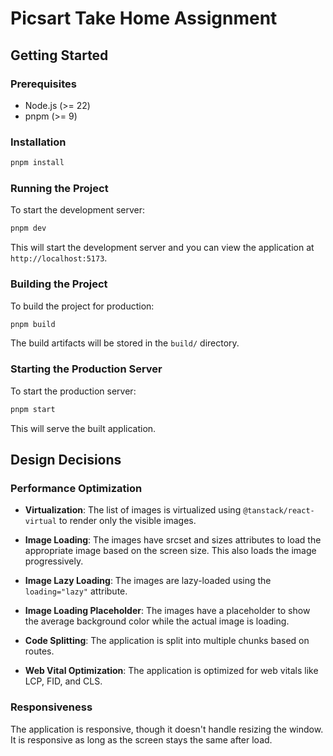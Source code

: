 # Picsart Take Home Assignment

## Getting Started

### Prerequisites

- Node.js (>= 22)
- pnpm (>= 9)

### Installation

```sh
pnpm install
```

### Running the Project

To start the development server:

```sh
pnpm dev
```

This will start the development server and you can view the application at `http://localhost:5173`.

### Building the Project

To build the project for production:

```sh
pnpm build
```

The build artifacts will be stored in the `build/` directory.

### Starting the Production Server

To start the production server:

```sh
pnpm start
```

This will serve the built application.

## Design Decisions

### Performance Optimization

- **Virtualization**: The list of images is virtualized using `@tanstack/react-virtual` to render only the visible images.
- **Image Loading**: The images have srcset and sizes attributes to load the appropriate image based on the screen size. This also loads the image progressively.
- **Image Lazy Loading**: The images are lazy-loaded using the `loading="lazy"` attribute.
- **Image Loading Placeholder**: The images have a placeholder to show the average background color while the actual image is loading.

- **Code Splitting**: The application is split into multiple chunks based on routes.
- **Web Vital Optimization**: The application is optimized for web vitals like LCP, FID, and CLS.

### Responsiveness

The application is responsive, though it doesn't handle resizing the window. It is responsive as long as the screen stays the same after load.
